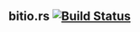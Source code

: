 ## bitio.rs [![Build Status](https://travis-ci.org/MrFloya/bitio.rs.svg?branch=master)](https://travis-ci.org/MrFloya/bitio.rs)
